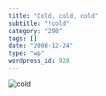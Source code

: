 ```yaml
---
title: "Cold, cold, cold"
subtitle: "!cold"
category: "298"
tags: []
date: "2008-12-24"
type: "wp"
wordpress_id: 920
---
```

![cold](https://i0.wp.com/s3.media.squarespace.com/production/1075723/12829350/wp-content/uploads/2008/12/cold.jpg?resize=470%2C353)